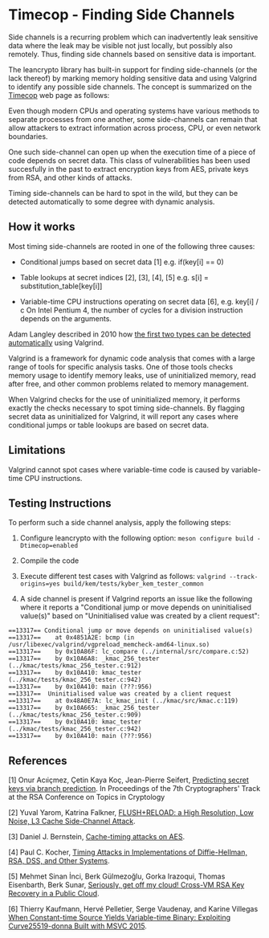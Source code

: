 # Timecop - Finding Side Channels

Side channels is a recurring problem which can inadvertently leak sensitive data where the leak may be visible not just locally, but possibly also remotely. Thus, finding side channels based on sensitive data is important.

The leancrypto library has built-in support for finding side-channels (or the lack thereof) by marking memory holding sensitive data and using Valgrind to identify any possible side channels. The concept is summarized on the [Timecop](https://www.post-apocalyptic-crypto.org/timecop/) web page as follows:

Even though modern CPUs and operating systems have various methods to separate processes from one another, some side-channels can remain that allow attackers to extract information across process, CPU, or even network boundaries.

One such side-channel can open up when the execution time of a piece of code depends on secret data. This class of vulnerabilities has been used succesfully in the past to extract encryption keys from AES, private keys from RSA, and other kinds of attacks.

Timing side-channels can be hard to spot in the wild, but they can be detected automatically to some degree with dynamic analysis.

## How it works

Most timing side-channels are rooted in one of the following three causes:

* Conditional jumps based on secret data [1] e.g. if(key[i] == 0)

* Table lookups at secret indices [2], [3], [4], [5] e.g. s[i] = substitution_table[key[i]]

* Variable-time CPU instructions operating on secret data [6], e.g. key[i] / c
  On Intel Pentium 4, the number of cycles for a division instruction depends on the arguments.

Adam Langley described in 2010 how [the first two types can be detected automatically](https://www.imperialviolet.org/2010/04/01/ctgrind.html) using Valgrind.

Valgrind is a framework for dynamic code analysis that comes with a large range of tools for specific analysis tasks. One of those tools checks memory usage to identify memory leaks, use of uninitialized memory, read after free, and other common problems related to memory management.

When Valgrind checks for the use of uninitialized memory, it performs exactly the checks necessary to spot timing side-channels. By flagging secret data as uninitialized for Valgrind, it will report any cases where conditional jumps or table lookups are based on secret data.

## Limitations

Valgrind cannot spot cases where variable-time code is caused by variable-time CPU instructions.

## Testing Instructions

To perform such a side channel analysis, apply the following steps:

1. Configure leancrypto with the following option: `meson configure build -Dtimecop=enabled`

2. Compile the code

3. Execute different test cases with Valgrind as follows: `valgrind --track-origins=yes build/kem/tests/kyber_kem_tester_common`

4. A side channel is present if Valgrind reports an issue like the following where it reports a "Conditional jump or move depends on uninitialised value(s)" based on "Uninitialised value was created by a client request":

```
==13317== Conditional jump or move depends on uninitialised value(s)
==13317==    at 0x4851A2E: bcmp (in /usr/libexec/valgrind/vgpreload_memcheck-amd64-linux.so)
==13317==    by 0x10A86F: lc_compare (../internal/src/compare.c:52)
==13317==    by 0x10A6A8: _kmac_256_tester (../kmac/tests/kmac_256_tester.c:912)
==13317==    by 0x10A410: kmac_tester (../kmac/tests/kmac_256_tester.c:942)
==13317==    by 0x10A410: main (???:956)
==13317==  Uninitialised value was created by a client request
==13317==    at 0x48A0E7A: lc_kmac_init (../kmac/src/kmac.c:119)
==13317==    by 0x10A665: _kmac_256_tester (../kmac/tests/kmac_256_tester.c:909)
==13317==    by 0x10A410: kmac_tester (../kmac/tests/kmac_256_tester.c:942)
==13317==    by 0x10A410: main (???:956)
```

## References

[1] Onur Acıiçmez, Çetin Kaya Koç, Jean-Pierre Seifert, [Predicting secret keys via branch prediction](https://eprint.iacr.org/2006/288.pdf). In Proceedings of the 7th Cryptographers' Track at the RSA Conference on Topics in Cryptology

[2] Yuval Yarom, Katrina Falkner, [FLUSH+RELOAD: a High Resolution, Low Noise, L3 Cache Side-Channel Attack](https://eprint.iacr.org/2013/448.pdf).

[3] Daniel J. Bernstein, [Cache-timing attacks on AES](https://cr.yp.to/antiforgery/cachetiming-20050414.pdf).

[4] Paul C. Kocher, [Timing Attacks in Implementations of Diffie-Hellman, RSA, DSS, and Other Systems](https://link.springer.com/content/pdf/10.1007%2F3-540-68697-5_9.pdf).

[5] Mehmet Sinan İnci, Berk Gülmezoğlu, Gorka Irazoqui, Thomas Eisenbarth, Berk Sunar, [Seriously, get off my cloud! Cross-VM RSA Key Recovery in a Public Cloud](https://eprint.iacr.org/2015/898.pdf).

[6] Thierry Kaufmann, Hervé Pelletier, Serge Vaudenay, and Karine Villegas [When Constant-time Source Yields Variable-time Binary: Exploiting Curve25519-donna Built with MSVC 2015](https://infoscience.epfl.ch/record/223794/files/32_1.pdf).

